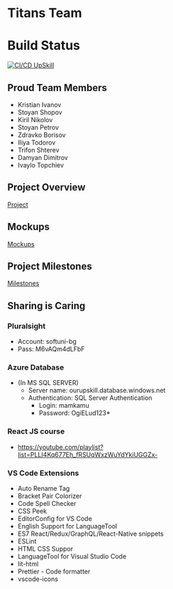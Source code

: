 # Titans Team

# Build Status
[![CI/CD UpSkill](https://github.com/StoyanShopov/Titans/actions/workflows/development_ourupskill.yml/badge.svg?branch=development)](https://github.com/StoyanShopov/Titans/actions/workflows/development_ourupskill.yml)

## Proud Team Members
* Kristian Ivanov
* Stoyan Shopov
* Kiril Nikolov
* Stoyan Petrov
* Zdravko Borisov
* Iliya Todorov
* Trifon Shterev
* Damyan Dimitrov
* Ivaylo Topchiev

## Project Overview
[Project](https://docs.google.com/document/d/1_5RhVkvrNoGorCUD2C8GeZ1IL5wHdIYdUXfveV4KAgY/edit)

## Mockups 
[Mockups](https://xd.adobe.com/view/4264b88e-00e6-4e3a-bc60-6a588bc7f083-1737/)

## Project Milestones
[Milestones](https://github.com/StoyanShopov/Titans/milestones)

## Sharing is Caring

### Pluralsight
* Account: softuni-bg
* Pass: M6vAQm4dLFbF

### Azure Database 
* (In MS SQL SERVER)
   * Server name: ourupskill.database.windows.net
   * Authentication: SQL Server Authentication
       * Login: mamkamu
       * Password: OgiELud123*

### React JS course
* https://youtube.com/playlist?list=PLLI4Kq677Eh_fRSUqWxzWuYdYkiUGGZx-

### VS Code Extensions

* Auto Rename Tag
* Bracket Pair Colorizer
* Code Spell Checker
* CSS Peek
* EditorConfig for VS Code
* English Support for LanguageTool
* ES7 React/Redux/GraphQL/React-Native snippets
* ESLint
* HTML CSS Suppor
* LanguageTool for Visual Studio Code
* lit-html
* Prettier - Code formatter
* vscode-icons
